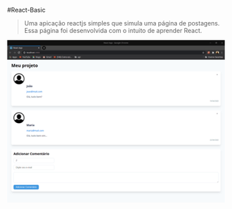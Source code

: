 #React-Basic
>Uma apicação reactjs simples que simula uma página de postagens. Essa página foi desenvolvida com o intuito de aprender React.


![](tela.gif)
